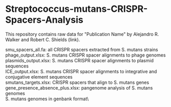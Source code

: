# Streptococcus-mutans-CRISPR-Spacers-Analysis

This repository contains raw data for "Publication Name" by Alejandro R. Walker and Robert C. Shields (link).

smu_spacers_all.fa: all CRISPR spacers extracted from S. mutans strains\
phage_output.xlsx: S. mutans CRISPR spacer alignments to phage genomes\
plasmids_output.xlsx: S. mutans CRISPR spacer alignments to plasmid sequences\
ICE_output.xlsx: S. mutans CRISPR spacer alignments to integrative and conjugative element sequences\
smutans_targets.xlsx: CRISPR spacers that align to S. mutans genes\
gene_presence_absence_plus.xlsx: pangenome analysis of S. mutans genomes\
S. mutans genomes in genbank format\
